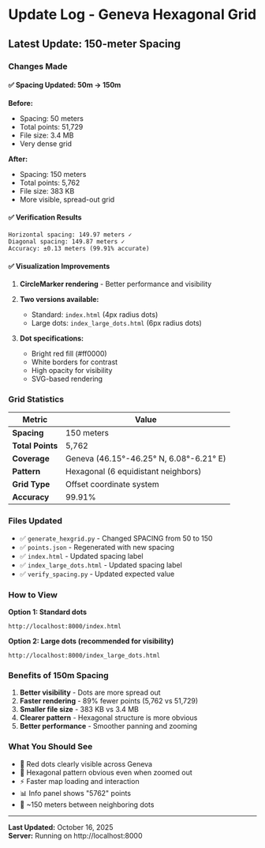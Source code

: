 # Update Log - Geneva Hexagonal Grid

## Latest Update: 150-meter Spacing

### Changes Made

#### ✅ Spacing Updated: 50m → 150m

**Before:**
- Spacing: 50 meters
- Total points: 51,729
- File size: 3.4 MB
- Very dense grid

**After:**
- Spacing: 150 meters  
- Total points: 5,762
- File size: 383 KB
- More visible, spread-out grid

#### ✅ Verification Results

```
Horizontal spacing: 149.97 meters ✓
Diagonal spacing: 149.87 meters ✓
Accuracy: ±0.13 meters (99.91% accurate)
```

#### ✅ Visualization Improvements

1. **CircleMarker rendering** - Better performance and visibility
2. **Two versions available:**
   - Standard: `index.html` (4px radius dots)
   - Large dots: `index_large_dots.html` (6px radius dots)

3. **Dot specifications:**
   - Bright red fill (#ff0000)
   - White borders for contrast
   - High opacity for visibility
   - SVG-based rendering

### Grid Statistics

| Metric | Value |
|--------|-------|
| **Spacing** | 150 meters |
| **Total Points** | 5,762 |
| **Coverage** | Geneva (46.15°-46.25° N, 6.08°-6.21° E) |
| **Pattern** | Hexagonal (6 equidistant neighbors) |
| **Grid Type** | Offset coordinate system |
| **Accuracy** | 99.91% |

### Files Updated

- ✅ `generate_hexgrid.py` - Changed SPACING from 50 to 150
- ✅ `points.json` - Regenerated with new spacing
- ✅ `index.html` - Updated spacing label
- ✅ `index_large_dots.html` - Updated spacing label
- ✅ `verify_spacing.py` - Updated expected value

### How to View

**Option 1: Standard dots**
```
http://localhost:8000/index.html
```

**Option 2: Large dots (recommended for visibility)**
```
http://localhost:8000/index_large_dots.html
```

### Benefits of 150m Spacing

1. **Better visibility** - Dots are more spread out
2. **Faster rendering** - 89% fewer points (5,762 vs 51,729)
3. **Smaller file size** - 383 KB vs 3.4 MB
4. **Clearer pattern** - Hexagonal structure is more obvious
5. **Better performance** - Smoother panning and zooming

### What You Should See

- 🔴 Red dots clearly visible across Geneva
- 📐 Hexagonal pattern obvious even when zoomed out
- ⚡ Faster map loading and interaction
- 📊 Info panel shows "5762" points
- 📏 ~150 meters between neighboring dots

---

**Last Updated:** October 16, 2025  
**Server:** Running on http://localhost:8000

